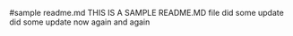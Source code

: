 #sample readme.md
THIS IS A SAMPLE README.MD file
did some update
did some update now again and again
